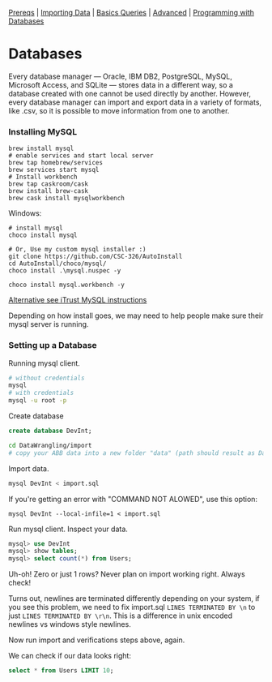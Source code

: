 [Prereqs](Prereqs.md#installing-mysql) | [Importing Data](Import.md#import) | [Basics Queries](BasicQueries.md#basic) |  [Advanced](Advanced.md#advanced) | [Programming with Databases](Programming.md#programming)

# Databases

Every database manager — Oracle, IBM DB2, PostgreSQL, MySQL, Microsoft Access, and SQLite — stores data in a different way, so a database created with one cannot be used directly by another. However, every database manager can import and export data in a variety of formats, like .csv, so it is possible to move information from one to another.

### Installing MySQL

```
brew install mysql
# enable services and start local server
brew tap homebrew/services
brew services start mysql
# Install workbench
brew tap caskroom/cask
brew install brew-cask
brew cask install mysqlworkbench
```

Windows:
```
# install mysql
choco install mysql

# Or, Use my custom mysql installer :)
git clone https://github.com/CSC-326/AutoInstall
cd AutoInstall/choco/mysql/
choco install .\mysql.nuspec -y

choco install mysql.workbench -y
```

[Alternative see iTrust MySQL instructions](http://agile.csc.ncsu.edu/iTrust/wiki/doku.php?id=home_deployment_instructions)

Depending on how install goes, we may need to help people make sure their mysql server is running.

### Setting up a Database

Running mysql client.

```bash
# without credentials
mysql
# with credentials
mysql -u root -p
```

Create database

```sql
create database DevInt;
```

```bash
cd DataWrangling/import
# copy your ABB data into a new folder "data" (path should result as DataWrangling/import/data
```

Import data.

```bash
mysql DevInt < import.sql 
```

If you're getting an error with "COMMAND NOT ALOWED", use this option:

```
mysql DevInt --local-infile=1 < import.sql 
```

Run mysql client. Inspect your data.

```sql
mysql> use DevInt
mysql> show tables;
mysql> select count(*) from Users;
```

Uh-oh! Zero or just 1 rows? Never plan on import working right. Always check!

Turns out, newlines are terminated differently depending on your system, if you see this problem, we need to fix import.sql `LINES TERMINATED BY \n` to just `LINES TERMINATED BY \r\n`. This is a difference in unix encoded newlines vs windows style newlines.

Now run import and verifications steps above, again.

We can check if our data looks right:
```sql
select * from Users LIMIT 10;
```
